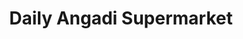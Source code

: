 ---
title: "Daily Angadi Supermarket"
url: /ernakulam/daily-angadi-supermarket/
shop: supermarket
---